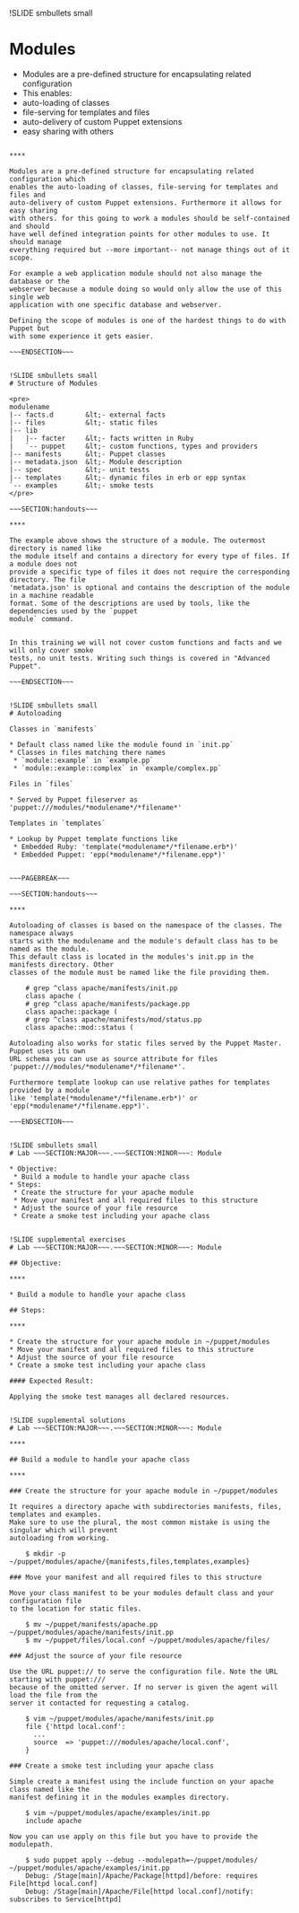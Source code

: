 !SLIDE smbullets small
# Modules

* Modules are a pre-defined structure for encapsulating related configuration
* This enables:
 * auto-loading of classes
 * file-serving for templates and files
 * auto-delivery of custom Puppet extensions
 * easy sharing with others

~~~SECTION:handouts~~~

****

Modules are a pre-defined structure for encapsulating related configuration which
enables the auto-loading of classes, file-serving for templates and files and
auto-delivery of custom Puppet extensions. Furthermore it allows for easy sharing
with others. for this going to work a modules should be self-contained and should
have well defined integration points for other modules to use. It should manage
everything required but --more important-- not manage things out of it scope.

For example a web application module should not also manage the database or the
webserver because a module doing so would only allow the use of this single web
application with one specific database and webserver.

Defining the scope of modules is one of the hardest things to do with Puppet but
with some experience it gets easier.

~~~ENDSECTION~~~


!SLIDE smbullets small
# Structure of Modules

<pre>
modulename
|-- facts.d        &lt;- external facts
|-- files          &lt;- static files
|-- lib
|   |-- facter     &lt;- facts written in Ruby
|   `-- puppet     &lt;- custom functions, types and providers
|-- manifests      &lt;- Puppet classes
|-- metadata.json  &lt;- Module description
|-- spec           &lt;- unit tests
|-- templates      &lt;- dynamic files in erb or epp syntax
`-- examples       &lt;- smoke tests
</pre>

~~~SECTION:handouts~~~

****

The example above shows the structure of a module. The outermost directory is named like
the module itself and contains a directory for every type of files. If a module does not
provide a specific type of files it does not require the corresponding directory. The file
'metadata.json' is optional and contains the description of the module in a machine readable
format. Some of the descriptions are used by tools, like the dependencies used by the `puppet
module` command.


In this training we will not cover custom functions and facts and we will only cover smoke
tests, no unit tests. Writing such things is covered in "Advanced Puppet".

~~~ENDSECTION~~~


!SLIDE smbullets small
# Autoloading

Classes in `manifests`

* Default class named like the module found in `init.pp`
* Classes in files matching there names
 * `module::example` in `example.pp`
 * `module::example::complex` in `example/complex.pp`

Files in `files`

* Served by Puppet fileserver as 'puppet:///modules/*modulename*/*filename*'

Templates in `templates`

* Lookup by Puppet template functions like
 * Embedded Ruby: 'template(*modulename*/*filename.erb*)'
 * Embedded Puppet: 'epp(*modulename*/*filename.epp*)'


~~~PAGEBREAK~~~

~~~SECTION:handouts~~~

****

Autoloading of classes is based on the namespace of the classes. The namespace always
starts with the modulename and the module's default class has to be named as the module.
This default class is located in the modules's init.pp in the manifests directory. Other
classes of the module must be named like the file providing them.

    # grep ^class apache/manifests/init.pp
    class apache (
    # grep ^class apache/manifests/package.pp
    class apache::package (
    # grep ^class apache/manifests/mod/status.pp
    class apache::mod::status (

Autoloading also works for static files served by the Puppet Master. Puppet uses its own
URL schema you can use as source attribute for files 'puppet:///modules/*modulename*/*filename*'.

Furthermore template lookup can use relative pathes for templates provided by a module
like 'template(*modulename*/*filename.erb*)' or 'epp(*modulename*/*filename.epp*)'.

~~~ENDSECTION~~~


!SLIDE smbullets small
# Lab ~~~SECTION:MAJOR~~~.~~~SECTION:MINOR~~~: Module

* Objective:
 * Build a module to handle your apache class
* Steps:
 * Create the structure for your apache module
 * Move your manifest and all required files to this structure
 * Adjust the source of your file resource
 * Create a smoke test including your apache class


!SLIDE supplemental exercises
# Lab ~~~SECTION:MAJOR~~~.~~~SECTION:MINOR~~~: Module

## Objective:

****

* Build a module to handle your apache class

## Steps:

****

* Create the structure for your apache module in ~/puppet/modules
* Move your manifest and all required files to this structure
* Adjust the source of your file resource
* Create a smoke test including your apache class

#### Expected Result:

Applying the smoke test manages all declared resources.


!SLIDE supplemental solutions
# Lab ~~~SECTION:MAJOR~~~.~~~SECTION:MINOR~~~: Module

****

## Build a module to handle your apache class

****

### Create the structure for your apache module in ~/puppet/modules

It requires a directory apache with subdirectories manifests, files, templates and examples.
Make sure to use the plural, the most common mistake is using the singular which will prevent
autoloading from working.

    $ mkdir -p ~/puppet/modules/apache/{manifests,files,templates,examples}

### Move your manifest and all required files to this structure

Move your class manifest to be your modules default class and your configuration file
to the location for static files.

    $ mv ~/puppet/manifests/apache.pp ~/puppet/modules/apache/manifests/init.pp
    $ mv ~/puppet/files/local.conf ~/puppet/modules/apache/files/

### Adjust the source of your file resource

Use the URL puppet:// to serve the configuration file. Note the URL starting with puppet:///
because of the omitted server. If no server is given the agent will load the file from the
server it contacted for requesting a catalog.

    $ vim ~/puppet/modules/apache/manifests/init.pp
    file {'httpd local.conf':
      ...
      source  => 'puppet:///modules/apache/local.conf',
    }

### Create a smoke test including your apache class

Simple create a manifest using the include function on your apache class named like the
manifest defining it in the modules examples directory.

    $ vim ~/puppet/modules/apache/examples/init.pp
    include apache

Now you can use apply on this file but you have to provide the modulepath.

    $ sudo puppet apply --debug --modulepath=~/puppet/modules/ ~/puppet/modules/apache/examples/init.pp
    Debug: /Stage[main]/Apache/Package[httpd]/before: requires File[httpd local.conf]
    Debug: /Stage[main]/Apache/File[httpd local.conf]/notify: subscribes to Service[httpd]
